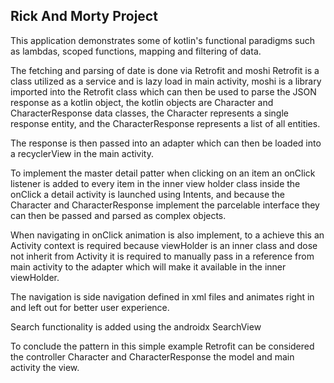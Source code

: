 ## Rick And Morty Project

This application demonstrates some of kotlin's functional paradigms
such as lambdas, scoped functions, mapping and filtering of data.

The fetching and parsing of date is done via Retrofit and moshi
Retrofit is a class utilized as a service and is lazy load in main activity,
moshi is a library imported into the Retrofit class
which can then be used to parse the JSON response as a kotlin object,
the kotlin objects are Character and CharacterResponse data classes,
the Character represents a single response entity, and the CharacterResponse
represents a list of all entities.

The response is then passed into an adapter which can then be loaded
into a recyclerView in the main activity.

To implement the master detail patter when clicking on an item
an onClick listener is added to every item in the inner view holder class
inside the onClick a detail activity is launched using Intents,
and because the Character and CharacterResponse implement the parcelable interface
they can then be passed and parsed as complex objects.

When navigating in onClick animation is also implement, to a achieve
this an Activity context is required because viewHolder is an inner class
and dose not inherit from Activity it is required to manually pass in a reference
from main activity to the adapter which will make it available in the inner viewHolder.

The navigation is side navigation defined in xml files and animates right in
and left out for better user experience.

Search functionality is added using the androidx SearchView

To conclude the pattern in this simple example Retrofit can be considered the controller
Character and CharacterResponse the model and main activity the view.


